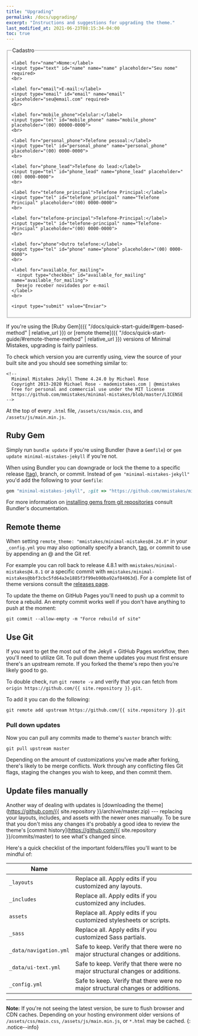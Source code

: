 ```yaml
---
title: "Upgrading"
permalink: /docs/upgrading/
excerpt: "Instructions and suggestions for upgrading the theme."
last_modified_at: 2021-06-23T08:15:34-04:00
toc: true
---
```


<form name="nome_do_formulario">
  <fieldset>
    <legend>Cadastro</legend>

    <label for="name">Nome:</label>
    <input type="text" id="name" name="name" placeholder="Seu nome" required>
    <br>

    <label for="email">E-mail:</label>
    <input type="email" id="email" name="email" placeholder="seu@email.com" required>
    <br>

    <label for="mobile_phone">Celular:</label>
    <input type="tel" id="mobile_phone" name="mobile_phone" placeholder="(00) 00000-0000">
    <br>

    <label for="personal_phone">Telefone pessoal:</label>
    <input type="tel" id="personal_phone" name="personal_phone" placeholder="(00) 0000-0000">
    <br>

    <label for="phone_lead">Telefone do lead:</label>
    <input type="tel" id="phone_lead" name="phone_lead" placeholder="(00) 0000-0000">
    <br>

    <label for="telefone_principal">Telefone Principal:</label>
    <input type="tel" id="telefone_principal" name="Telefone Principal" placeholder="(00) 0000-0000">
    <br>

    <label for="telefone-principal">Telefone-Principal:</label>
    <input type="tel" id="telefone-principal" name="Telefone-Principal" placeholder="(00) 0000-0000">
    <br>

    <label for="phone">Outro telefone:</label>
    <input type="tel" id="phone" name="phone" placeholder="(00) 0000-0000">
    <br>

    <label for="available_for_mailing">
      <input type="checkbox" id="available_for_mailing" name="available_for_mailing">
      Desejo receber novidades por e-mail
    </label>
    <br>

    <input type="submit" value="Enviar">
  </fieldset>
</form>



If you're using the [Ruby Gem]({{ "/docs/quick-start-guide/#gem-based-method" | relative_url }}) or [remote theme]({{ "/docs/quick-start-guide/#remote-theme-method" | relative_url }}) versions of Minimal Mistakes, upgrading is fairly painless.

To check which version you are currently using, view the source of your built site and you should see something similar to:

```
<!--
  Minimal Mistakes Jekyll Theme 4.24.0 by Michael Rose
  Copyright 2013-2020 Michael Rose - mademistakes.com | @mmistakes
  Free for personal and commercial use under the MIT license
  https://github.com/mmistakes/minimal-mistakes/blob/master/LICENSE
-->
```

At the top of every `.html` file, `/assets/css/main.css`, and `/assets/js/main.min.js`.

## Ruby Gem

Simply run `bundle update` if you're using Bundler (have a `Gemfile`) or `gem update minimal-mistakes-jekyll` if you're not.

When using Bundler you can downgrade or lock the theme to a specific release ([tag](https://github.com/mmistakes/minimal-mistakes/tags)), branch, or commit. Instead of `gem "minimal-mistakes-jekyll"` you'd add the following to your `Gemfile`:

```ruby
gem "minimal-mistakes-jekyll", :git => "https://github.com/mmistakes/minimal-mistakes.git", :tag => "4.24.0"
```

For more information on [installing gems from git repositories](http://bundler.io/v1.16/guides/git.html) consult Bundler's documentation.

## Remote theme

When setting `remote_theme: "mmistakes/minimal-mistakes@4.24.0"` in your `_config.yml` you may also optionally specify a branch, [tag](https://github.com/mmistakes/minimal-mistakes/tags), or commit to use by appending an @ and the Git ref.

For example you can roll back to release 4.8.1 with `mmistakes/minimal-mistakes@4.8.1` or a specific commit with `mmistakes/minimal-mistakes@bbf3cbc5fd64a3e1885f3f99eb90ba92af84063d`). For a complete list of theme versions consult the [releases page](https://github.com/mmistakes/minimal-mistakes/releases).

To update the theme on GitHub Pages you'll need to push up a commit to force a rebuild. An empty commit works well if you don't have anything to push at the moment:

```terminal
git commit --allow-empty -m "Force rebuild of site"
```

## Use Git

If you want to get the most out of the Jekyll + GitHub Pages workflow, then you'll need to utilize Git. To pull down theme updates you must first ensure there's an upstream remote. If you forked the theme's repo then you're likely good to go.

To double check, run `git remote -v` and verify that you can fetch from `origin https://github.com/{{ site.repository }}.git`.

To add it you can do the following:

```terminal
git remote add upstream https://github.com/{{ site.repository }}.git
```

### Pull down updates

Now you can pull any commits made to theme's `master` branch with:

```terminal
git pull upstream master
```

Depending on the amount of customizations you've made after forking, there's likely to be merge conflicts. Work through any conflicting files Git flags, staging the changes you wish to keep, and then commit them.

## Update files manually

Another way of dealing with updates is [downloading the theme](https://github.com/{{ site.repository }}/archive/master.zip) --- replacing your layouts, includes, and assets with the newer ones manually. To be sure that you don't miss any changes it's probably a good idea to review the theme's [commit history](https://github.com/{{ site.repository }}/commits/master) to see what's changed since.

Here's a quick checklist of the important folders/files you'll want to be mindful of:

| Name                   |     |
| ----                   | --- |
| `_layouts`             | Replace all. Apply edits if you customized any layouts. |
| `_includes`            | Replace all. Apply edits if you customized any includes. |
| `assets`               | Replace all. Apply edits if you customized stylesheets or scripts. |
| `_sass`                | Replace all. Apply edits if you customized Sass partials. |
| `_data/navigation.yml` | Safe to keep. Verify that there were no major structural changes or additions. |
| `_data/ui-text.yml`    | Safe to keep. Verify that there were no major structural changes or additions. |
| `_config.yml`          | Safe to keep. Verify that there were no major structural changes or additions. |

---

**Note:** If you're not seeing the latest version, be sure to flush browser and CDN caches. Depending on your hosting environment older versions of `/assets/css/main.css`, `/assets/js/main.min.js`, or `*.html` may be cached.
{: .notice--info}
